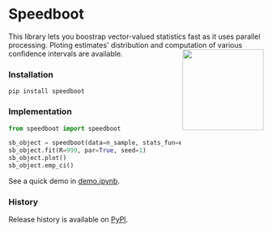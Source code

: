 # Speedboot
This library lets you boostrap vector-valued statistics fast as it uses parallel processing. Ploting estimates' distribution and computation of various confidence intervals are available. <img src="figures/logo.png" align="right" alt="" width="160" />

### Installation
```
pip install speedboot
```

### Implementation
```python
from speedboot import speedboot

sb_object = speedboot(data=n_sample, stats_fun=estimators)
sb_object.fit(R=999, par=True, seed=1)
sb_object.plot()
sb_object.emp_ci()
```
See a quick demo in <a href="https://github.com/fcgrolleau/speedboot/blob/main/speedboot/demo.ipynb">demo.ipynb</a>.

### History
Release history is available on <a href="https://pypi.org/project/speedboot/">PyPI</a>.
